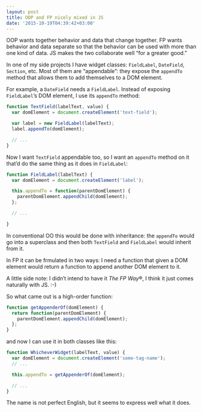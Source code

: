 ```yaml
---
layout: post
title: OOP and FP nicely mixed in JS
date: '2015-10-19T04:39:42+03:00'
---
```

OOP wants together behavior and data that change together. FP wants
behavior and data separate so that the behavior can be used with more
than one kind of data. JS makes the two collaborate well “for a greater
good.”

In one of my side projects I have widget classes: `FieldLabel`,
`DateField`, `Section`, etc. Most of them are “appendable”: they expose
the `appendTo` method that allows them to add themselves to a DOM
element.

For example, a `DateField` needs a `FieldLabel`. Instead of exposing
`FieldLabel`’s DOM element, I use its `appendTo` method:

```js
function TextField(labelText, value) {
  var domElement = document.createElement('text-field');

  var label = new FieldLabel(labelText);
  label.appendTo(domElement);

  // ...
}
```

Now I want `TextField` appendable too, so I want an `appendTo` method on
it that’d do the same thing as it does in `FieldLabel`:

```js
function FieldLabel(labelText) {
  var domElement = document.createElement('label');

  this.appendTo = function(parentDomElement) {
    parentDomElement.appendChild(domElement);
  };

  // ...

}
```

In conventional OO this would be done with inheritance: the `appendTo`
would go into a superclass and then both `TextField` and `FieldLabel`
would inherit from it.

In FP it can be frmulated in two ways: I need a function that given a
DOM element would return a function to append another DOM element to it.

A little side note: I didn’t intend to have it _The FP Way_®, I think it
just comes naturally with JS. :-)

So what came out is a high-order function:

```js
function getAppenderOf(domElement) {
  return function(parentDomElement) {
    parentDomElement.appendChild(domElement);
  };
}
```

and now I can use it in both classes like this:

```js
function WhicheverWidget(labelText, value) {
  var domElement = document.createElement('some-tag-name');
  // ...

  this.appendTo = getAppenderOf(domElement);

  // ...
}
```

The name is not perfect English, but it seems to express well what it
does.
